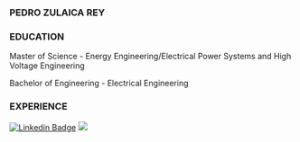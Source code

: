### PEDRO ZULAICA REY

### EDUCATION

Master of Science - Energy Engineering/Electrical Power Systems and High Voltage Engineering

Bachelor of Engineering - Electrical Engineering

### EXPERIENCE

[![Linkedin Badge](https://img.shields.io/badge/-zulaicareypedro-blue?style=flat-square&logo=Linkedin&logoColor=white&link=https://www.linkedin.com/in/zulaicarey-pedro/)](https://www.linkedin.com/in/zulaicarey-pedro/) [![](https://img.shields.io/badge/-PedroZR-%23181717?style=flat-square&logo=github)](https://github.com/ZulaicaRey-Pedro)
